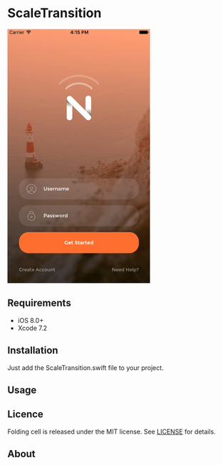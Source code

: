 # ScaleTransition

![Animation](Source/ScaleTransition.gif)

## Requirements

- iOS 8.0+
- Xcode 7.2

## Installation

Just add the ScaleTransition.swift file to your project.

## Usage

## Licence

Folding cell is released under the MIT license.
See [LICENSE](./LICENSE) for details.

## About
